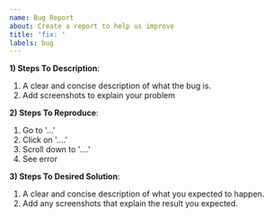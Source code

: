 ```yaml
---
name: Bug Report
about: Create a report to help us improve
title: 'fix: '
labels: bug
---
```


**1) Steps To Description**:
1. A clear and concise description of what the bug is.
2. Add screenshots to explain your problem

**2) Steps To Reproduce**:
1. Go to '...'
2. Click on '....'
3. Scroll down to '....'
4. See error

**3) Steps To Desired Solution**:
1. A clear and concise description of what you expected to happen. 
2. Add any screenshots that explain the result you expected. 
